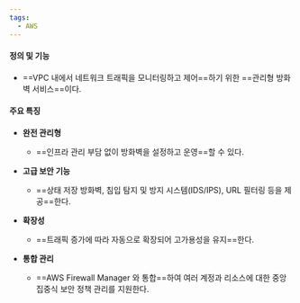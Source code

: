 ```yaml
---
tags:
  - AWS
---
```


#### **정의 및 기능**

- ==VPC 내에서 네트워크 트래픽을 모니터링하고 제어==하기 위한 ==관리형 방화벽 서비스==이다.
    

#### **주요 특징**
    
- **완전 관리형**
	- ==인프라 관리 부담 없이 방화벽을 설정하고 운영==할 수 있다.

- **고급 보안 기능**
	- ==상태 저장 방화벽, 침입 탐지 및 방지 시스템(IDS/IPS), URL 필터링 등을 제공==한다.

- **확장성**
	- ==트래픽 증가에 따라 자동으로 확장되어 고가용성을 유지==한다.

- **통합 관리**
	- ==AWS Firewall Manager 와 통합==하여 여러 계정과 리소스에 대한 중앙 집중식 보안 정책 관리를 지원한다.